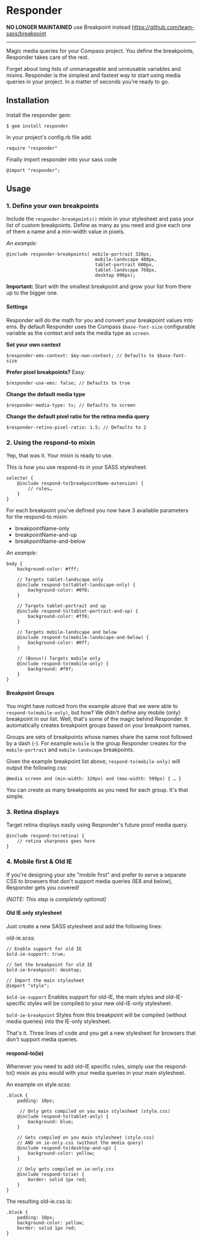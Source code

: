 # Responder

**NO LONGER MAINTAINED** use Breakpoint instead https://github.com/team-sass/breakpoint

----

Magic media queries for your Compass project. You define the breakpoints, Responder takes care of the rest.

Forget about long lists of unmanageable and unreusable variables and mixins. Responder is the simplest and fastest way to start using media queries in your project. In a matter of seconds you're ready to go.

## Installation

Install the responder gem:

    $ gem install responder

In your project's config.rb file add:

	require "responder"

Finally import responder into your sass code

	@import "responder";

## Usage

### 1. Define your own breakpoints

Include the `responder-breakpoints()` mixin in your stylesheet and pass your list of custom breakpoints. Define as many as you need and give each one of them a name and a min-width value in pixels.

*An example:*

	@include responder-breakpoints( mobile-portrait 320px,
									 mobile-landscape 480px,
									 tablet-portrait 600px,
									 tablet-landscape 768px,
							 		 desktop 990px);

**Important:** Start with the smallest breakpoint and grow your list from there up to the bigger one.

#### Settings

Responder will do the math for you and convert your breakpoint values into ems. By default Responder uses the Compass `$base-font-size` configurable variable as the context and sets the media type as `screen`.

**Set your own context**

	$responder-ems-context: $my-own-context; // Defaults to $base-font-size

**Prefer pixel breakpoints?** Easy:

	$responder-use-ems: false; // Defaults to true

**Change the default media type**

	$responder-media-type: tv; // Defaults to screen

**Change the default pixel ratio for the retina media query**

	$responder-retina-pixel-ratio: 1.5; // Defaults to 2

### 2. Using the respond-to mixin

Yep, that was it. Your mixin is ready to use.

This is how you use respond-to in your SASS stylesheet:

	selector {
		@include respond-to(breakpointName-extension) {
			// rules…
		}
	}
For each breakpoint you've defined you now have 3 available parameters for the respond-to mixin:

- breakpointName-only
- breakpointName-and-up
- breakpointName-and-below

*An example:*

	body {
		background-color: #fff;

		// Targets tablet-landscape only
		@include respond-to(tablet-landscape-only) {
			background-color: #0f0;
		}

		// Targets tablet-portrait and up
		@include respond-to(tablet-portrait-and-up) {
			background-color: #ff0;
		}

		// Targets mobile-landscape and below
		@include respond-to(mobile-landscape-and-below) {
			background-color: #0ff;
		}

		// (Bonus!) Targets mobile only
		@include respond-to(mobile-only) {
			background: #f0f;
		}
	}


#### Breakpoint Groups

You might have noticed from the example above that we were able to `respond-to(mobile-only)`, but how? We didn't define any mobile (only) breakpoint in our list. Well, that's some of the magic behind Responder. It automatically creates breakpoint groups based on your breakpoint names.

Groups are sets of breakpoints whose names share the same root followed by a dash (-). For example `mobile` is the group Responder creates for the `mobile-portrait` and `mobile-landscape` breakpoints.

Given the example breakpoint list above, `respond-to(mobile-only)` will output the following css:

	@media screen and (min-width: 320px) and (max-width: 599px) { … }

You can create as many breakpoints as you need for each group. It's that simple.

### 3. Retina displays

Target retina displays easily using Responder's future proof media query.

	@include respond-to(retina) {
		// retina sharpness goes here
	}

### 4. Mobile first & Old IE

If you're designing your site "mobile first" and prefer to serve a separate CSS to browsers that don't support media queries (IE8 and below), Responder gets you covered! 

_(NOTE: This step is completely optional)_

#### Old IE only stylesheet

Just create a new SASS stylesheet and add the following lines:

old-ie.scss:

	// Enable support for old IE
	$old-ie-support: true;

	// Set the breakpoint for old IE
	$old-ie-breakpoint: desktop;

	// Import the main stylesheet
	@import "style";


`$old-ie-support` Enables support for old-IE, the main styles and old-IE-specific styles will be compiled to your new old-IE-only stylesheet.

`$old-ie-breakpoint` Styles from this breakpoint will be compiled (without media queries) into the IE-only stylesheet.

That's it. Three lines of code and you get a new stylesheet for browsers that don't support media queries.

#### respond-to(ie)

Whenever you need to add old-IE specific rules, simply use the respond-to() mixin as you would with your media queries in your main stylesheet.

An example on style.scss:

	.block {
		padding: 10px;
		
		 // Only gets compiled on you main stylesheet (style.css)
		@include respond-to(tablet-only) {
			background: blue;
		}

		// Gets compiled on you main stylesheet (style.css)
		// AND on ie-only.css (without the media query)
		@include respond-to(desktop-and-up) {
			background-color: yellow;
		}
		
		// Only gets compiled on ie-only.css
		@include respond-to(ie) {
			border: solid 1px red;
		}
	}

The resulting old-ie.css is:

	.block {
		padding: 10px;
		background-color: yellow;
		border: solid 1px red;
	}
